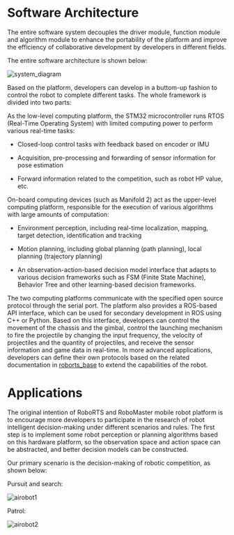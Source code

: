 # Software Architecture
The entire software system decouples the driver module, function module and algorithm module to enhance the portability of the platform and improve the efficiency of collaborative development by developers in different fields.

The entire software architecture is shown below:

![system_diagram](https://rm-static.djicdn.com/documents/20758/40aac2fa9e6b81547552996504129513.png)

Based on the platform, developers can develop in a buttom-up fashion to control the robot to complete different tasks. The whole framework is divided into two parts:


As the low-level computing platform, the STM32 microcontroller runs RTOS (Real-Time Operating System) with limited computing power to perform various real-time tasks:

- Closed-loop control tasks with feedback based on encoder or IMU

- Acquisition, pre-processing and forwarding of sensor information for pose estimation

- Forward information related to the competition, such as robot HP value, etc.

On-board computing devices (such as Manifold 2) act as the upper-level computing platform, responsible for the execution of various algorithms with large amounts of computation:

- Environment perception, including real-time localization, mapping, target detection, identification and tracking

- Motion planning, including global planning (path planning), local planning (trajectory planning)

- An observation-action-based decision model interface that adapts to various decision frameworks such as FSM (Finite State Machine), Behavior Tree and other learning-based decision frameworks.

The two computing platforms communicate with the specified open source protocol through the serial port. The platform also provides a ROS-based API interface, which can be used for secondary development in ROS using C++ or Python. Based on this interface, developers can control the movement of the chassis and the gimbal, control the launching mechanism to fire the projectile by changing the input frequency,  the velocity of projectiles and the quantity of projectiles, and receive the sensor information and game data in real-time. In more advanced applications, developers can define their own protocols based on the related documentation in [roborts_base](en/sdk_docs/roborts_base) to extend the capabilities of the robot.

# Applications

The original intention of RoboRTS and RoboMaster mobile robot platform is to encourage more developers to participate in the research of robot intelligent decision-making under different scenarios and rules. The first step is to implement some robot perception or planning algorithms based on this hardware platform, so the observation space and action space can be abstracted, and better decision models can be constructed.

Our primary scenario is the decision-making of robotic competition, as shown below:

Pursuit and search:

![airobot1](https://rm-static.djicdn.com/documents/20758/2c66c923154ae1547553014851539095.gif)

Patrol:

![airobot2](https://rm-static.djicdn.com/documents/20758/299a5a10c187a1547553038856640888.gif)




